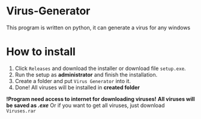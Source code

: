 # Virus-Generator
This program is written on python, it can generate a virus for any windows

# How to install
1. Click `Releases` and download the installer or download file `setup.exe`.
2. Run the setup as **administrator** and finish the installation.
3. Create a folder and put `Virus Generator` into it.
4. Done! All viruses will be installed in **created folder**
   
**!Program need access to internet for downloading viruses!**
**All viruses will be saved as *.exe***
Or if you want to get all viruses, just download `Viruses.rar`
